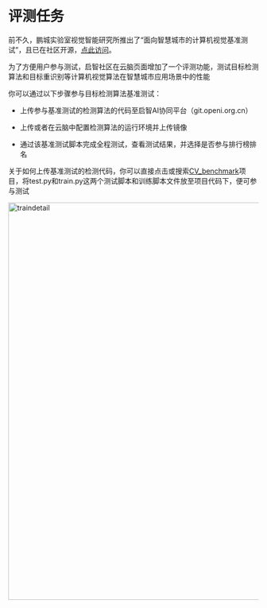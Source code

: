# 评测任务

前不久，鹏城实验室视觉智能研究所推出了“面向智慧城市的计算机视觉基准测试”，且已在社区开源，[点此访问](https://openi.org.cn/projects/Benchmark/#pronews)。

为了方便用户参与测试，启智社区在云脑页面增加了一个评测功能，测试目标检测算法和目标重识别等计算机视觉算法在智慧城市应用场景中的性能

你可以通过以下步骤参与目标检测算法基准测试：

- 上传参与基准测试的检测算法的代码至启智AI协同平台（git.openi.org.cn）

- 上传或者在云脑中配置检测算法的运行环境并上传镜像

- 通过该基准测试脚本完成全程测试，查看测试结果，并选择是否参与排行榜排名

关于如何上传基准测试的检测代码，你可以直接点击或搜索[CV_benchmark](https://git.openi.org.cn/CV_benchmark/CV_reID_benchmark#)项目，将test.py和train.py这两个测试脚本和训练脚本文件放至项目代码下，便可参与测试

<img src="_media/cloudbrain/eval/algo_eval.png" width = "800" alt="traindetail" align=middle />